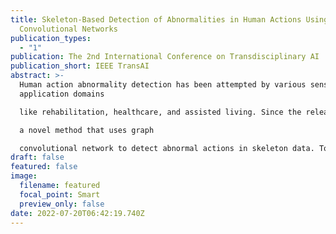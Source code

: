 ```yaml
---
title: Skeleton-Based Detection of Abnormalities in Human Actions Using Graph
  Convolutional Networks
publication_types:
  - "1"
publication: The 2nd International Conference on Transdisciplinary AI
publication_short: IEEE TransAI
abstract: >-
  Human action abnormality detection has been attempted by various sensors for
  application domains

  like rehabilitation, healthcare, and assisted living. Since the release of motion sensors that ease the human body skeleton retrieval, skeleton-based human action recognition has recently been an active topic in the area of artificial intelligence. Unlike human action recognition, human action abnormality detection is an emerging field that aims to detect the incorrect action from the same action class. Graph convolutional network has been widely adopted for human action recognition. However, to the best of our knowledge, whether it could be effective for the task of human action abnormality detection has not been attempted. To advance prior work in the emerging field of human action abnormality detection, we propose

  a novel method that uses graph

  convolutional network to detect abnormal actions in skeleton data. To validate the effectiveness of our proposed method, we conduct extensive experiments on a public dataset called UI-PRMD. Based on the experimental results, our proposed method achieved superior action abnormality detection performance comparing with existing deep learning methods.
draft: false
featured: false
image:
  filename: featured
  focal_point: Smart
  preview_only: false
date: 2022-07-20T06:42:19.740Z
---
```

